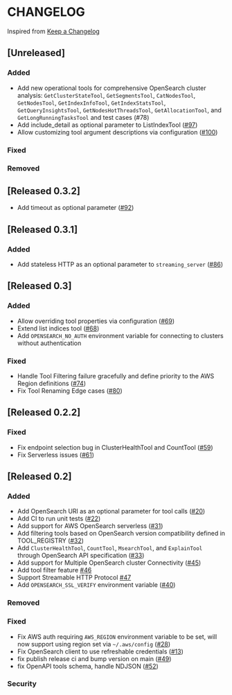# CHANGELOG

Inspired from [Keep a Changelog](https://keepachangelog.com/en/1.0.0/)

## [Unreleased]

### Added
- Add new operational tools for comprehensive OpenSearch cluster analysis: `GetClusterStateTool`, `GetSegmentsTool`, `CatNodesTool`, `GetNodesTool`, `GetIndexInfoTool`, `GetIndexStatsTool`, `GetQueryInsightsTool`, `GetNodesHotThreadsTool`, `GetAllocationTool`, and `GetLongRunningTasksTool` and test cases (#78)
- Add include_detail as optional parameter to ListIndexTool ([#97](https://github.com/opensearch-project/opensearch-mcp-server-py/pull/97))
- Allow customizing tool argument descriptions via configuration ([#100](https://github.com/opensearch-project/opensearch-mcp-server-py/pull/100))

### Fixed

### Removed

## [Released 0.3.2]

- Add timeout as optional parameter ([#92](https://github.com/opensearch-project/opensearch-mcp-server-py/pull/92))

## [Released 0.3.1]

### Added
- Add stateless HTTP as an optional parameter to `streaming_server` ([#86](https://github.com/opensearch-project/opensearch-mcp-server-py/pull/86))

## [Released 0.3]

### Added
- Allow overriding tool properties via configuration ([#69](https://github.com/opensearch-project/opensearch-mcp-server-py/pull/69))
- Extend list indices tool ([#68](https://github.com/opensearch-project/opensearch-mcp-server-py/pull/68))
- Add `OPENSEARCH_NO_AUTH` environment variable for connecting to clusters without authentication

### Fixed
- Handle Tool Filtering failure gracefully and define priority to the AWS Region definitions ([#74](https://github.com/opensearch-project/opensearch-mcp-server-py/pull/74))
- Fix Tool Renaming Edge cases ([#80](https://github.com/opensearch-project/opensearch-mcp-server-py/pull/80))

## [Released 0.2.2]
### Fixed
- Fix endpoint selection bug in ClusterHealthTool and CountTool ([#59](https://github.com/opensearch-project/opensearch-mcp-server-py/pull/59))
- Fix Serverless issues ([#61](https://github.com/opensearch-project/opensearch-mcp-server-py/pull/61))

## [Released 0.2]
### Added
- Add OpenSearch URl as an optional parameter for tool calls ([#20](https://github.com/opensearch-project/opensearch-mcp-server-py/pull/20))
- Add CI to run unit tests ([#22](https://github.com/opensearch-project/opensearch-mcp-server-py/pull/22))
- Add support for AWS OpenSearch serverless ([#31](https://github.com/opensearch-project/opensearch-mcp-server-py/pull/31))
- Add filtering tools based on OpenSearch version compatibility defined in TOOL_REGISTRY ([#32](https://github.com/opensearch-project/opensearch-mcp-server-py/pull/32))
- Add `ClusterHealthTool`, `CountTool`,  `MsearchTool`, and `ExplainTool` through OpenSearch API specification ([#33](https://github.com/opensearch-project/opensearch-mcp-server-py/pull/33))
- Add support for Multiple OpenSearch cluster Connectivity ([#45](https://github.com/opensearch-project/opensearch-mcp-server-py/pull/45))
- Add tool filter feature [#46](https://github.com/opensearch-project/opensearch-mcp-server-py/pull/46)
- Support Streamable HTTP Protocol [#47](https://github.com/opensearch-project/opensearch-mcp-server-py/pull/47)
- Add `OPENSEARCH_SSL_VERIFY` environment variable ([#40](https://github.com/opensearch-project/opensearch-mcp-server-py/pull/40))
### Removed

### Fixed
- Fix AWS auth requiring `AWS_REGION` environment variable to be set, will now support using region set via `~/.aws/config` ([#28](https://github.com/opensearch-project/opensearch-mcp-server-py/pull/28))
- Fix OpenSearch client to use refreshable credentials ([#13](https://github.com/opensearch-project/opensearch-mcp-server-py/pull/13))
- fix publish release ci and bump version on main ([#49](https://github.com/opensearch-project/opensearch-mcp-server-py/pull/49))
- fix OpenAPI tools schema, handle NDJSON ([#52](https://github.com/opensearch-project/opensearch-mcp-server-py/pull/52))
### Security
